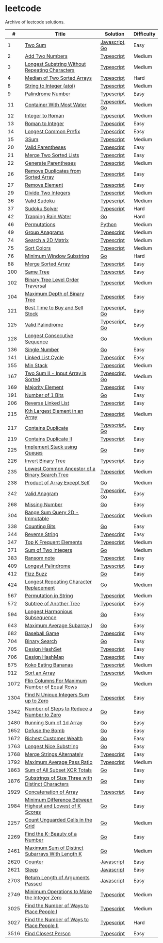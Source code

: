 # leetcode

Archive of leetcode solutions.

| #    | Title                                                                                                                                              | Solution                                                                   | Difficulty |
| ---- | -------------------------------------------------------------------------------------------------------------------------------------------        | -------------------------------------------------------------------------- | ---------- |
| 1    | [Two Sum](https://leetcode.com/problems/two-sum)                                                                                                   | [Javascript, Go](./algorithms/two-sum/)                                    | Easy       |
| 2    | [Add Two Numbers](https://leetcode.com/problems/add-two-numbers/description)                                                                       | [Typescript](./algorithms/add-two-numbers/)                                | Medium     |
| 3    | [Longest Substring Without Repeating Characters](https://leetcode.com/problems/longest-substring-without-repeating-characters)                     | [Typescript](./algorithms/longest-substring-without-repeating-characters/) | Medium     |
| 4    | [Median of Two Sorted Arrays](https://leetcode.com/problems/median-of-two-sorted-arrays/description/)                                              | [Typescript](./algorithms/median-of-two-sorted-arrays/)                    | Hard       |
| 8    | [String to Integer (atoi)](https://leetcode.com/problems/string-to-integer-atoi/description/)                                                      | [Typescript](./algorithms/string-to-integer-atoi)                          | Medium     |
| 9    | [Palindrome Number](https://leetcode.com/problems/palindrome-number/description/)                                                                  | [Typescript](./algorithms/palindrome-number)                               | Easy       |
| 11   | [Container With Most Water](https://leetcode.com/problems/container-with-most-water/description/)                                                  | [Typescript, Go](./algorithms/container-with-most-water)                   | Medium     |
| 12   | [Integer to Roman](https://leetcode.com/problems/integer-to-roman/description/)                                                                    | [Typescript](./algorithms/integer-to-roman/)                               | Medium     |
| 13   | [Roman to Integer](https://leetcode.com/problems/roman-to-integer/description/)                                                                    | [Typescript](./algorithms/roman-to-integer)                                | Easy       |
| 14   | [Longest Common Prefix](https://leetcode.com/problems/longest-common-prefix/description/)                                                          | [Typescript](./algorithms/longest-common-prefix)                           | Easy       |
| 15   | [3Sum](https://leetcode.com/problems/3sum/description/)                                                                                            | [Typescript](./algorithms/3sum)                                            | Medium     |
| 20   | [Valid Parentheses](https://leetcode.com/problems/valid-parentheses/description/)                                                                  | [Typescript](./algorithms/valid-parentheses/)                              | Easy       |
| 21   | [Merge Two Sorted Lists](https://leetcode.com/problems/merge-two-sorted-lists)                                                                     | [Typescript](./algorithms/merge-two-sorted-lists/)                         | Easy       |
| 22   | [Generate Parentheses](https://leetcode.com/problems/generate-parentheses/description/)                                                            | [Typescript](./algorithms/generate-parentheses/)                           | Medium     |
| 26   | [Remove Duplicates from Sorted Array](https://leetcode.com/problems/remove-duplicates-from-sorted-array/description/)                              | [Typescript](./algorithms/remove-duplicates-from-sorted-array/)            | Easy       |
| 27   | [Remove Element](https://leetcode.com/problems/remove-element/description/)                                                                        | [Typescript](./algorithms/remove-element)                                  | Easy       |
| 29   | [Divide Two Integers](https://leetcode.com/problems/divide-two-integers/description/)                                                              | [Typescript](./algorithms/remove-element)                                  | Medium     |
| 36   | [Valid Sudoku](https://leetcode.com/problems/valid-sudoku/description/)                                                                            | [Typescript](./algorithms/valid-sudoku)                                    | Medium     |
| 37   | [Sudoku Solver](https://leetcode.com/problems/sudoku-solver/description/)                                                                          | [Typescript](./algorithms/valid-sudoku)                                    | Hard       |
| 42   | [Trapping Rain Water](https://leetcode.com/problems/trapping-rain-water/description/)                                                              | [Go](./algorithms/trapping-rain-water/)                                    | Hard       |
| 46   | [Permutations](https://leetcode.com/problems/permutations/description/)                                                                            | [Python](./algorithms/permutations/)                                       | Medium     |
| 49   | [Group Anagrams](https://leetcode.com/problems/group-anagrams/description/)                                                                        | [Typescript](./algorithms/group-anagrams/)                                 | Medium     |
| 74   | [Search a 2D Matrix](https://leetcode.com/problems/search-a-2d-matrix/description/)                                                                | [Typescript](./algorithms/search-a-2d-matrix/)                             | Medium     |
| 75   | [Sort Colors](https://leetcode.com/problems/sort-colors/description/)                                                                              | [Typescript](./algorithms/sort-colors)                                     | Medium     |
| 76   | [Minimum Window Substring](https://leetcode.com/problems/minimum-window-substring/description/)                                                    | [Go](./algorithms/minimum-window-substring)                                | Hard       |
| 88   | [Merge Sorted Array](https://leetcode.com/problems/merge-sorted-array/description/)                                                                | [Typescript](./algorithms/merge-sorted-array)                              | Easy       |
| 100  | [Same Tree](https://leetcode.com/problems/same-tree/description/)                                                                                  | [Typescript](./algorithms/same-tree)                                       | Easy       |
| 102  | [Binary Tree Level Order Traversal](https://leetcode.com/problems/binary-tree-level-order-traversal/description/)                                  | [Typescript](./algorithms/binary-tree-level-order-traversal/)              | Medium     |
| 104  | [Maximum Depth of Binary Tree](https://leetcode.com/problems/maximum-depth-of-binary-tree/description/)                                            | [Typescript](./algorithms/maximum-depth-of-binary-tree/)                   | Easy       |
| 121  | [Best Time to Buy and Sell Stock](https://leetcode.com/problems/best-time-to-buy-and-sell-stock/description/)                                      | [Typescript, Go](./algorithms/best-time-to-buy-and-sell-stock/)            | Easy       |
| 125  | [Valid Palindrome](https://leetcode.com/problems/valid-palindrome/description/)                                                                    | [Typescript, Go](./algorithms/valid-palindrome/)                           | Easy       |
| 128  | [Longest Consecutive Sequence](https://leetcode.com/problems/longest-consecutive-sequence/description/)                                            | [Go](./algorithms/longest-consecutive-sequence/)                           | Medium     |
| 136  | [Single Number](https://leetcode.com/problems/single-number/description/)                                                                          | [Go](./algorithms/single-number/)                                          | Easy       |
| 141  | [Linked List Cycle](https://leetcode.com/problems/linked-list-cycle/description/)                                                                  | [Typescript](./algorithms/linked-list-cycle)                               | Easy       |
| 155  | [Min Stack](https://leetcode.com/problems/min-stack/description/)                                                                                  | [Typescript](./algorithms/min-stack/)                                      | Medium     |
| 167  | [Two Sum II - Input Array Is Sorted](https://leetcode.com/problems/two-sum-ii-input-array-is-sorted/description/)                                  | [Typescript, Go](./algorithms/two-sum-ii/)                                 | Medium     |
| 169  | [Majority Element](https://leetcode.com/problems/majority-element/description/)                                                                    | [Typescript](./algorithms/majority-element)                                | Easy       |
| 191  | [Number of 1 Bits](https://leetcode.com/problems/number-of-1-bits/description/)                                                                    | [Go](./algorithms/number-of-1-bits)                                        | Easy       |
| 206  | [Reverse Linked List](https://leetcode.com/problems/reverse-linked-list/description/)                                                              | [Typescript](./algorithms/reverse-linked-list)                             | Easy       |
| 215  | [Kth Largest Element in an Array](https://leetcode.com/problems/kth-largest-element-in-an-array/description/)                                      | [Typescript](./algorithms/kth-largest-element-in-an-array)                 | Medium     |
| 217  | [Contains Duplicate](https://leetcode.com/problems/contains-duplicate/description/)                                                                | [Typescript, Go](./algorithms/contains-duplicate)                          | Easy       |
| 219  | [Contains Duplicate II](https://leetcode.com/problems/contains-duplicate-ii/description/)                                                          | [Typescript](./algorithms/contains-duplicate-ii)                           | Easy       |
| 225  | [Implement Stack using Queues](https://leetcode.com/problems/implement-stack-using-queues/description/)                                            | [Go](./algorithms/implement-stack-using-queues)                            | Easy       |
| 226  | [Invert Binary Tree](https://leetcode.com/problems/invert-binary-tree/description/)                                                                | [Typescript](./algorithms/invert-binary-tree)                              | Easy       |
| 235  | [Lowest Common Ancestor of a Binary Search Tree](https://leetcode.com/problems/lowest-common-ancestor-of-a-binary-search-tree/description/)        | [Typescript](./algorithms/lowest-common-ancestor-of-a-binary-search-tree)  | Medium     |
| 238  | [Product of Array Except Self](https://leetcode.com/problems/product-of-array-except-self/description/)                                            | [Go](./algorithms/product-of-array-except-self)                            | Medium     |
| 242  | [Valid Anagram](https://leetcode.com/problems/valid-anagram/description/)                                                                          | [Typescript, Go](./algorithms/valid-anagram)                               | Easy       |
| 268  | [Missing Number](https://leetcode.com/problems/missing-number/description/)                                                                        | [Go](./algorithms/missing-number)                                          | Easy       |
| 304  | [Range Sum Query 2D - Immutable](https://leetcode.com/problems/range-sum-query-2d-immutable/description/)                                          | [Typescript](./algorithms/range-sum-query-2d-immutable)                    | Medium     |
| 338  | [Counting Bits](https://leetcode.com/problems/counting-bits/description/)                                                                          | [Go](./algorithms/counting-bits)                                           | Easy       |
| 344  | [Reverse String](https://leetcode.com/problems/reverse-string/description/)                                                                        | [Typescript](./algorithms/reverse-string)                                  | Easy       |
| 347  | [Top K Frequent Elements](https://leetcode.com/problems/top-k-frequent-elements/description/)                                                      | [Typescript](./algorithms/top-k-frequent-elements)                         | Medium     |
| 371  | [Sum of Two Integers](https://leetcode.com/problems/sum-of-two-integers/description/)                                                              | [Go](./algorithms/sum-of-two-integers)                                     | Medium     |
| 383  | [Ransom note](https://leetcode.com/problems/ransom-note/)                                                                                          | [Typescript](./algorithms/ransom-note)                                     | Easy       |
| 409  | [Longest Palindrome](https://leetcode.com/problems/longest-palindrome/description/)                                                                | [Typescript](./algorithms/longest-palindrome)                              | Easy       |
| 412  | [Fizz Buzz](https://leetcode.com/problems/fizz-buzz)                                                                                               | [Go](./algorithms/fizz-buzz/)                                              | Easy       |
| 424  | [Longest Repeating Character Replacement](https://leetcode.com/problems/longest-repeating-character-replacement/description)                       | [Go](./algorithms/longest-repeating-character-replacement/)                | Medium     |
| 567  | [Permutation in String](https://leetcode.com/problems/permutation-in-string/description/)                                                          | [Typescript](./algorithms/permutation-in-string)                           | Medium     |
| 572  | [Subtree of Another Tree](https://leetcode.com/problems/subtree-of-another-tree/description/)                                                      | [Typescript](./algorithms/subtree-of-another-tree)                         | Easy       |
| 594  | [Longest Harmonious Subsequence](https://leetcode.com/problems/longest-harmonious-subsequence/description/)                                        | [Go](./algorithms/longest-harmonious-subsequence)                          | Easy       |
| 643  | [Maximum Average Subarray I](https://leetcode.com/problems/maximum-average-subarray-i/description/)                                                | [Go](./algorithms/maximum-average-subarray-i)                              | Easy       |
| 682  | [Baseball Game](https://leetcode.com/problems/baseball-game/)                                                                                      | [Typescript](./algorithms/baseball-game)                                   | Easy       |
| 704  | [Binary Search](https://leetcode.com/problems/binary-search)                                                                                       | [Go](./algorithms/binary-search/)                                          | Easy       |
| 705  | [Design HashSet](https://leetcode.com/problems/design-hashset/description/)                                                                        | [Typescript](./algorithms/design-hashset)                                  | Easy       |
| 706  | [Design HashMap](https://leetcode.com/problems/design-hashmap/description/)                                                                        | [Typescript](./algorithms/design-hashmap)                                  | Easy       |
| 875  | [Koko Eating Bananas](https://leetcode.com/problems/koko-eating-bananas/description/)                                                              | [Typescript](./algorithms/koko-eating-bananas/)                            | Medium     |
| 912  | [Sort an Array](https://leetcode.com/problems/sort-an-array/description/)                                                                          | [Typescript](./algorithms/sort-an-array/)                                  | Medium     |
| 1072 | [Flip Columns For Maximum Number of Equal Rows](https://leetcode.com/problems/flip-columns-for-maximum-number-of-equal-rows)                       | [Go](./algorithms/flip-columns-for-maximum-number-of-equal-rows/)          | Medium     |
| 1304 | [Find N Unique Integers Sum up to Zero](https://leetcode.com/problems/find-n-unique-integers-sum-up-to-zero/description/)                          | [Typescript](./algorithms/find-n-unique-integers-sum-up-to-zero)           | Easy       |
| 1342 | [Number of Steps to Reduce a Number to Zero](https://leetcode.com/problems/number-of-steps-to-reduce-a-number-to-zero)                             | [Go](./algorithms/number-of-steps-to-reduce-a-number-to-zero/)             | Easy       |
| 1480 | [Running Sum of 1d Array](https://leetcode.com/problems/running-sum-of-1d-array)                                                                   | [Go](./algorithms/running-sum-of-1d-array/)                                | Easy       |
| 1652 | [Defuse the Bomb](https://leetcode.com/problems/defuse-the-bomb)                                                                                   | [Go](./algorithms/defuse-the-bomb/)                                        | Easy       |
| 1672 | [Richest Customer Wealth](https://leetcode.com/problems/richest-customer-wealth)                                                                   | [Go](./algorithms/richest-customer-wealth/)                                | Easy       |
| 1763 | [Longest Nice Substring](https://leetcode.com/problems/longest-nice-substring/description/)                                                        | [Go](./algorithms/longest-nice-substring/)                                 | Easy       |
| 1768 | [Merge Strings Alternately](https://leetcode.com/problems/merge-strings-alternately/description/)                                                  | [Typescript](./algorithms/merge-strings-alternately)                       | Easy       |
| 1792 | [Maximum Average Pass Ratio](https://leetcode.com/problems/maximum-average-pass-ratio/description/)                                                | [Typescript](./algorithms/maximum-average-pass-ratio)                      | Medium     |
| 1863 | [Sum of All Subset XOR Totals](https://leetcode.com/problems/sum-of-all-subset-xor-totals/description/)                                            | [Go](./algorithms/sum-of-all-subset-xor-totals)                            | Easy       |
| 1876 | [Substrings of Size Three with Distinct Characters](https://leetcode.com/problems/substrings-of-size-three-with-distinct-characters/description/)  | [Go](./algorithms/substrings-of-size-three-with-distinct-characters/)      | Easy       |
| 1929 | [Concatenation of Array](https://leetcode.com/problems/concatenation-of-array/description/)                                                        | [Typescript](./algorithms/concatenation-of-array)                          | Easy       |
| 1984 | [Minimum Difference Between Highest and Lowest of K Scores](https://leetcode.com/problems/minimum-difference-between-highest-and-lowest-of-k-scores/description)   | [Go](./algorithms/minimum-difference-between-highest-and-lowest-of-k-scores/) | Easy       |
| 2257 | [Count Unguarded Cells in the Grid](https://leetcode.com/problems/count-unguarded-cells-in-the-grid)                                               | [Go](./algorithms/count-unguarded-cells-in-the-grid)                       | Medium     |
| 2269 | [Find the K-Beauty of a Number](https://leetcode.com/problems/find-the-k-beauty-of-a-number/description/)                                          | [Go](./algorithms/find-the-k-beauty-of-a-number/)                          | Easy       |
| 2461 | [Maximum Sum of Distinct Subarrays With Length K](https://leetcode.com/problems/maximum-sum-of-distinct-subarrays-with-length-k)                   | [Go](./algorithms/maximum-sum-of-distinct-subarrays-with-length-k/)        | Medium     |
| 2620 | [Counter](https://leetcode.com/problems/counter)                                                                                                   | [Javascript](./algorithms/counter/)                                        | Easy       |
| 2621 | [Sleep](https://leetcode.com/problems/sleep)                                                                                                       | [Javascript](./algorithms/twoSum/)                                         | Easy       |
| 2703 | [Return Length of Arguments Passed](https://leetcode.com/problems/return-length-of-arguments-passed)                                               | [Javascript](./algorithms/return-length-of-arguments-passed/)              | Easy       |
| 2749 | [Minimum Operations to Make the Integer Zero](https://leetcode.com/problems/minimum-operations-to-make-the-integer-zero/description/)              | [Typescript](./algorithms/minimum-operations-to-make-the-integer-zero/)    | Medium     |
| 3025 | [Find the Number of Ways to Place People I](https://leetcode.com/problems/find-the-number-of-ways-to-place-people-i/description/)                  | [Typescript](./algorithms/find-the-number-of-ways-to-place-people-i/)      | Medium     |
| 3027 | [Find the Number of Ways to Place People II](https://leetcode.com/problems/find-the-number-of-ways-to-place-people-ii/description/)                | [Typescript](./algorithms/find-the-number-of-ways-to-place-people-ii/)     | Hard       |
| 3516 | [Find Closest Person](https://leetcode.com/problems/find-closest-person/description/)                                                              | [Typescript](./algorithms/find-closest-person)                             | Easy       |

